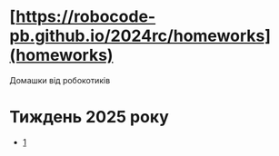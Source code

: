 # [https://robocode-pb.github.io/2024rc/homeworks](homeworks)

Домашки від робокотиків

# Тиждень 2025 року
- [1](https://robocode-pb.github.io/2024rc/homeworks/1)
